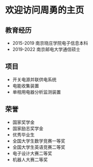 # 欢迎访问周勇的主页
## 教育经历
- 2015-2019 南京晓庄学院电子信息本科
- 2019-2022 南京邮电大学通信硕士
## 项目
- 开关电源并联供电系统
- 电能收集装置
- 单相用电器分析监测装置
## 荣誉
- 国家奖学金
- 国家励志奖学金
- 优秀毕业生
- 全国大学生数学竞赛一等奖
- 全国大学生英语竞赛二等奖
- 电子设计大赛二等奖
- 机器人大赛二等奖


